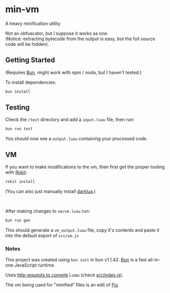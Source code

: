 # min-vm

A heavy minification utility

Not an obfuscator, but I suppose it works as one.<br>(Notice: extracting bytecode from the output is easy, but the full source code will be hidden).

## Getting Started

(Requires [Bun](https://bun.sh), might work with npm / node, but I haven't tested.)

To install dependencies:

```bash
bun install
```

## Testing

Check the `/test` directory and add a `input.luau` file, then run:

```bash
bun run test
```

You should now see a `output.luau` containing your processed code.

## VM

If you want to make modifications to the vm, then first get the proper tooling with [Rokit](https://github.com/rojo-rbx/rokit):

```bash
rokit install
```

(You can also just manually install [darklua](https://github.com/seaofvoices/darklua).)

<br>

After making changes to `vm/vm.luau` run:

```bash
bun run gen
```

This should generate a `vm_output.luau` file, copy it's contents and paste it into the default export of `src/vm.js`

### Notes

This project was created using `bun init` in bun v1.1.42. [Bun](https://bun.sh) is a fast all-in-one JavaScript runtime.

Uses [http requests to compile](https://github.com/Open-SB/luau-compile) Luau (check [src/index.js](https://github.com/ewd3v/min-vm/blob/main/src/index.js)).

The vm being used for "minified" files is an edit of [Fiu](https://github.com/rce-incorporated/Fiu)
